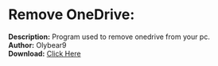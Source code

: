 # Remove OneDrive:
**Description:** Program used to remove onedrive from your pc. <br />
**Author:** Olybear9 <br />
**Download:** [Click Here](https://olybear9.github.io/batch-scripts/projects/Remove%20One%20Drive/Remove%20One%20Drive.bat)
